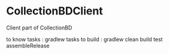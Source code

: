 # CollectionBDClient
Client part of CollectionBD

to know tasks : gradlew tasks
to build : gradlew clean build test assembleRelease
